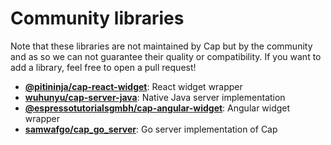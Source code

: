 # Community libraries

Note that these libraries are not maintained by Cap but by the community and as so we can not guarantee their quality or compatibility. If you want to add a library, feel free to open a pull request!

- **[@pitininja/cap-react-widget](https://www.npmjs.com/package/@pitininja/cap-react-widget)**: React widget wrapper
- **[wuhunyu/cap-server-java](https://github.com/wuhunyu/cap-server-java)**: Native Java server implementation
- **[@espressotutorialsgmbh/cap-angular-widget](https://www.npmjs.com/package/@espressotutorialsgmbh/cap-angular-widget)**: Angular widget wrapper
- **[samwafgo/cap_go_server](https://github.com/samwafgo/cap_go_server)**: Go server implementation of Cap
